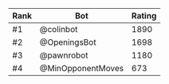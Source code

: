 Rank|Bot|Rating
---|---|---
#1|@colinbot|1890
#2|@OpeningsBot|1698
#3|@pawnrobot|1180
#4|@MinOpponentMoves|673
